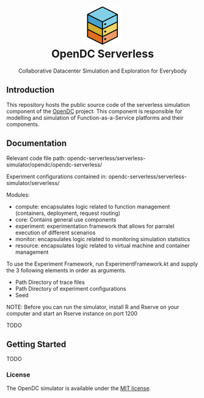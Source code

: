 <h1 align="center">
  <a href="http://opendc.org/">
    <img src="misc/artwork/logo.png" width="100" alt="OpenDC">
  </a>
  <br>
  OpenDC Serverless
</h1>
<p align="center">
Collaborative Datacenter Simulation and Exploration for Everybody
</p>

## Introduction
This repository hosts the public source code of the serverless simulation component of the [OpenDC](https://opendc.org) project. This component is responsible for modelling and simulation of Function-as-a-Service platforms and their components. 

## Documentation

Relevant code file path: opendc-serverless/serverless-simulator/opendc/opendc-serverless/

Experiment configurations contained in: opendc-serverless/serverless-simulator/serverless/

Modules:
* compute: encapsulates logic related to function management (containers, deployment, request routing)
* core: Contains general use components
* experiment: experimentation framework that allows for parralel execution of different scenarios
* monitor: encapsulates logic related to monitoring simulation statistics
* resource: encapsulates logic related to virtual machine and container management

To use the Experiment Framework, run ExperimentFramework.kt and supply the 3 following elements in order as arguments.
* Path Directory of trace files
* Path Directory of experiment configurations
* Seed

NOTE: Before you can run the simulator, install R and Rserve on your computer and start an Rserve instance on port 1200 


TODO

## Getting Started
TODO

### License
The OpenDC simulator is available under the [MIT license](https://github.com/atlarge-research/opendc-simulator/blob/master/LICENSE.txt).
